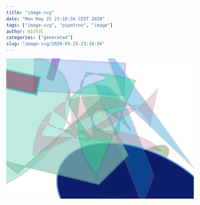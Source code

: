 ```yaml
---
title: "image-svg"
date: "Mon May 25 23:18:56 CEST 2020"
tags: ["image-svg", "pipotron", "image"]
author: m1ch3l
categories: ["generated"]
slug: "image-svg/2020-05-25-23:18:56"
---
```


![](image.svg)
